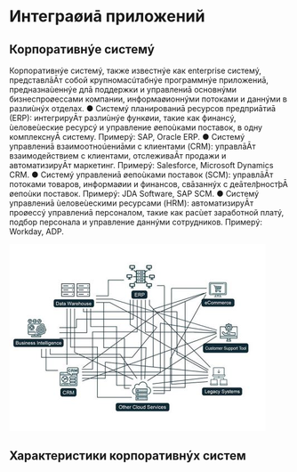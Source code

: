 # Интеграøиā приложений

## Корпоративнýе системý

Корпоративнýе системý, также известнýе как enterprise системý, представлāĀт собой крупномасúтабнýе программнýе приложениā, предназнаùеннýе длā поддержки и управлениā основнýми бизнеспроøессами компании, информаøионнýми потоками и даннýми в разлиùнýх отделах.
● Системý планированиā ресурсов предприāтиā (ERP): интегрируĀт разлиùнýе функøии, такие как финансý, ùеловеùеские ресурсý и управление øепоùками поставок, в одну комплекснуĀ систему.
Примерý: SAP, Oracle ERP.
● Системý управлениā взаимоотноúениāми с клиентами (CRM): управлāĀт взаимодействием с клиентами, отслеживаĀт продажи и автоматизируĀт маркетинг. Примерý: Salesforce, Microsoft Dynamics CRM.
● Системý управлениā øепоùками поставок (SCM): управлāĀт потоками товаров, информаøии и финансов, свāзаннýх с деāтелþностþĀ øепоùки поставок. Примерý: JDA Software, SAP SCM.
● Системý управлениā ùеловеùескими ресурсами (HRM): автоматизируĀт проøессý управлениā персоналом, такие как расùет заработной платý, подбор персонала и управление даннýми сотрудников. Примерý: Workday, ADP.

![img](https://github.com/IlyaGall/C-/blob/main/45%20%D0%98%D0%BD%D1%82%D0%B5%D0%B3%D1%80%D0%B0%D1%86%D0%B8%D1%8F%20%D0%BF%D1%80%D0%B8%D0%BB%D0%BE%D0%B6%D0%B5%D0%BD%D0%B8%D0%B9/Img/1.JPG)
## Характеристики корпоративнýх систем